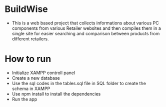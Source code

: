 # BuildWise
- This is a web based project that collects informations about various PC components from various Retailer websites and then compiles them in a single site for easier searching and comparison between products from different retailers.

# How to run
- Initialize XAMPP controll panel
- Create a new database
- Use the sql codes in the tables.sql file in SQL folder to create the schema in XAMPP
- Use npm install to install the dependencies
- Run the app
